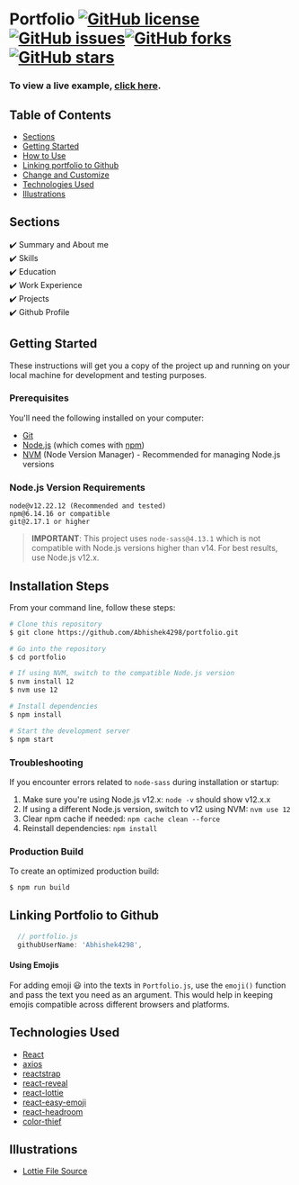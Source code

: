 # Portfolio <a href="https://github.com/1hanzla100/developer-portfolio/blob/main/LICENSE"><img alt="GitHub license" src="https://img.shields.io/github/license/1hanzla100/developer-portfolio"></a><a href="https://github.com/1hanzla100/developer-portfolio/issues"><img alt="GitHub issues" src="https://img.shields.io/github/issues/1hanzla100/developer-portfolio"></a><a href="https://github.com/1hanzla100/developer-portfolio/network"><img alt="GitHub forks" src="https://img.shields.io/github/forks/1hanzla100/developer-portfolio"></a> <a href="https://github.com/1hanzla100/developer-portfolio/stargazers"><img alt="GitHub stars" src="https://img.shields.io/github/stars/1hanzla100/developer-portfolio"></a>

### To view a live example, **[click here](abhibhavsar.web.app/)**.

## Table of Contents

- [Sections](#sections)
- [Getting Started](#getting-started)
- [How to Use](#how-to-use)
- [Linking portfolio to Github](#linking-portfolio-to-github)
- [Change and Customize](#change-and-customize-every-section-according-to-your-need)
- [Technologies Used](#technologies-used)
- [Illustrations](#illustrations)

## Sections

✔️ Summary and About me\
✔️ Skills\
✔️ Education\
✔️ Work Experience\
✔️ Projects\
✔️ Github Profile

## Getting Started

These instructions will get you a copy of the project up and running on your local machine for development and testing purposes.

### Prerequisites

You'll need the following installed on your computer:

- [Git](https://git-scm.com)
- [Node.js](https://nodejs.org/en/download/) (which comes with [npm](http://npmjs.com))
- [NVM](https://github.com/nvm-sh/nvm) (Node Version Manager) - Recommended for managing Node.js versions

### Node.js Version Requirements

```
node@v12.22.12 (Recommended and tested)
npm@6.14.16 or compatible
git@2.17.1 or higher
```

> **IMPORTANT**: This project uses `node-sass@4.13.1` which is not compatible with Node.js versions higher than v14. For best results, use Node.js v12.x.

## Installation Steps

From your command line, follow these steps:

```bash
# Clone this repository
$ git clone https://github.com/Abhishek4298/portfolio.git

# Go into the repository
$ cd portfolio

# If using NVM, switch to the compatible Node.js version
$ nvm install 12
$ nvm use 12

# Install dependencies
$ npm install

# Start the development server
$ npm start
```

### Troubleshooting

If you encounter errors related to `node-sass` during installation or startup:

1. Make sure you're using Node.js v12.x: `node -v` should show v12.x.x
2. If using a different Node.js version, switch to v12 using NVM: `nvm use 12`
3. Clear npm cache if needed: `npm cache clean --force`
4. Reinstall dependencies: `npm install`

### Production Build

To create an optimized production build:

```bash
$ npm run build
```

## Linking Portfolio to Github

```javascript
  // portfolio.js
  githubUserName: 'Abhishek4298',
```

#### Using Emojis

For adding emoji 😃 into the texts in `Portfolio.js`, use the `emoji()` function and pass the text you need as an argument. This would help in keeping emojis compatible across different browsers and platforms.

## Technologies Used

- [React](https://reactjs.org/)
- [axios](https://www.npmjs.com/package/axios)
- [reactstrap](https://reactstrap.github.io/)
- [react-reveal](https://www.react-reveal.com/)
- [react-lottie](https://www.npmjs.com/package/react-lottie)
- [react-easy-emoji](https://github.com/appfigures/react-easy-emoji)
- [react-headroom](https://github.com/KyleAMathews/react-headroom)
- [color-thief](https://github.com/lokesh/color-thief)

## Illustrations

- [Lottie File Source](https://lottiefiles.com)
